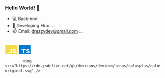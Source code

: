 ### Hello World! 🌙

- 💻 Back-end
- 📘 Developing Flux ...
- 📫 Email: drezzydev@gmail.com ...
<div style="display: inline_block"><br>
  <img align="center" alt="drezzy-js" height="30" width="40" src="https://raw.githubusercontent.com/devicons/devicon/master/icons/javascript/javascript-plain.svg">
  <img align="center" alt="rrezzy-ts" height="30" width="40" src="https://raw.githubusercontent.com/devicons/devicon/master/icons/typescript/typescript-original.svg">
  <link rel="stylesheet" href="https://cdn.jsdelivr.net/gh/devicons/devicon@v2.15.1/devicon.min.css">
  
            <img src="https://cdn.jsdelivr.net/gh/devicons/devicon/icons/cplusplus/cplusplus-original.svg" />
          
</div>
